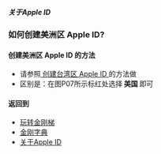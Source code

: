 ##### 关于Apple ID
### 如何创建美洲区 Apple ID?
#### 创建美洲区 Apple ID 的方法
- 请参照[ 创建台湾区 Apple ID ](https://github.com/a2zitpro/web/blob/master/LadderFree/kkDictionary/kkAppLadder/iOS/CreatAppleIDofTaiwan.md)的方法做
- 区别是：在图P07所示标红处选择<strong> 美国 </strong>即可
#### 返回到
- [玩转金刚梯](https://github.com/a2zitpro/web/blob/master/LadderFree/A.md)
- [金刚字典](https://github.com/a2zitpro/web/blob/master/LadderFree/kkDictionary/KKDictionary.md)
- [关于Apple ID](https://github.com/a2zitpro/web/blob/master/LadderFree/kkDictionary/kkAppLadder/iOS/AppleIDList.md)


